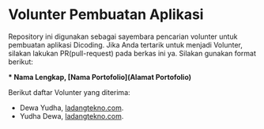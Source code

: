# Volunter Pembuatan Aplikasi

Repository ini digunakan sebagai sayembara pencarian volunter untuk pembuatan aplikasi Dicoding. Jika Anda tertarik untuk menjadi Volunter, silakan lakukan PR(pull-request) pada berkas ini ya. Silakan gunakan format berikut:

**\* Nama Lengkap, [Nama Portofolio](Alamat Portofolio)**

Berikut daftar Volunter yang diterima:

* Dewa Yudha, [ladangtekno.com](https://www.ladangtekno.com/p/contact.html).
* Yudha Dewa, [ladangtekno.com](https://www.ladangtekno.com).
